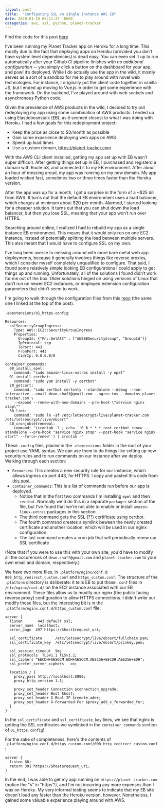 ```yaml
---
layout: post
title:  "Configuring SSL on single instance AWS EB"
date: 2020-01-10 09:11:27 -0600
categories: aws, ssl, python, planet-tracker
---
```


Find the code for this post [here](https://gitlab.com/dean-shaff/eb-single-instance-ssl-config)

I’ve been running my Planet Tracker app on Heroku for a long time. This mostly due to the fact that deploying apps on Heroku (provided you don’t have system level dependencies) is dead easy. You can even set it up to run automatically after your Github CI pipeline finishes *with no additional configuration* -- you simply click a button on the dashboard for your app, and pow! it’s deployed. While I do actually use the app in the wild, it mostly serves as a sort of a sandbox for me to play around with novel web technologies. For instance, I originally put the client code together in vanilla JS, but I ended up moving to Vue.js in order to get some experience with the framework. On the backend, I’ve played around with web sockets and asynchronous Python code.

Given the prevalence of AWS products in the wild, I decided to try out redeploying my app using some combination of AWS products. I ended up using Elasticbeanstalk (EB), as it seemed closest to what I was doing with Heroku. I had a few goals for this redeployment project:

- Keep the price as close to $0/month as possible
- Gain some experience deploying web apps on AWS
- Speed up load times
- Use a custom domain, https://planet-tracker.com

With the AWS CLI client installed, getting my app set up with EB wasn’t super difficult. After getting things set up in EB, I purchased and registerd a domain with Route 53, and connected it to my EB environment. After about an hour of messing aroud, my app was running on my new domain. My app loaded wicked fast, sometimes two or three times faster than the Heroku version.

After the app was up for a month, I got a surprise in the form of a ~$25 bill from AWS. It turns out that the default EB environment uses a load balancer, which charges at minimum about $20 per month. Alarmed, I started looking for a cheaper solution. It turns out that you can shut down the load balancer, but then you lose SSL, meaning that your app won’t run over HTTPS.

Searching around online, I realized I had to rebuild my app as a single instance EB environment. This means that it would only run on one EC2 instance, instead of potentially splitting the load between multiple servers. This also meant that I would have to configure SSL on my own.

I’ve long been averse to messing around with more bare metal web app deployments, because it generally involves things like reverse proxies, which I consider myself completely unqualified to configure. That said, I found some relatively simple looking EB configurations I could apply to get things up and running. Unfortunately, all of the solutions I found didn’t work for me out of the box. Older solutions hinged on using versions of Linux that don’t run on newer EC2 instances, or employed extension configuration parameters that didn’t seem to work.

I'm going to walk through the configuration files from this [repo](https://gitlab.com/dean-shaff/eb-single-instance-ssl-config) (the same one I linked at the top of the post).

`.ebextensions/01_https.config`:

```
Resources:
  sslSecurityGroupIngress:
    Type: AWS::EC2::SecurityGroupIngress
    Properties:
      GroupId: {"Fn::GetAtt" : ["AWSEBSecurityGroup", "GroupId"]}
      IpProtocol: tcp
      ToPort: 443
      FromPort: 443
      CidrIp: 0.0.0.0/0

container_commands:
  00_install_epel:
    command: "sudo amazon-linux-extras install -y epel"
  01_install_certbot:
    command: "sudo yum install -y certbot"
  20_getcert:
    command: "sudo certbot certonly --standalone --debug --non-interactive --email dean.shaff@gmail.com --agree-tos --domains planet-tracker.com \
    --expand --renew-with-new-domains --pre-hook \"service nginx stop\""
  30_link:
    command: "sudo ln -sf /etc/letsencrypt/live/planet-tracker.com /etc/letsencrypt/live/ebcert"
  40_cronjobsetrenewal:
    command: '(crontab -l ; echo ''0 6 * * * root certbot renew --standalone --pre-hook "service nginx stop" --post-hook "service nginx start" --force-renew'') | crontab -'
```

These `.config` files, placed in the `.ebextensions` folder in the root of your project use YAML syntax. We can use them to do things like setting up new security rules and to run commands on our instance after we deploy. Walking through each section:

- `Resources`: This creates a new security rule for our instance, which allows ingress on port 443, for HTTPS. I copy and pasted this code from [this post](https://keithpblog.org/post/scaling-down-to-single-instance-elastic-beanstalk/).
- `container_commands`: This is a list of commands run before our app is deployed.
  - Notice that in the first two commands I'm installing `epel` and then `certbot`. Normally we'd do this in a separate `packages` section of the file, but I've found that we're not able to enable or install `amazon-linux-extras` packages in this section.
  - The third command gets the SSL (??) certificate using certbot.
  - The fourth command creates a symlink beween the newly created certificate and another location, which will be used in our nginx configuration.
  - The last command creates a cron job that will periodically renew our SSL certificate

(Note that if you were to use this with your own site, you'd have to modify all the occurences of `dean.shaff@gmail.com` and `planet-tracker.com` to your own email and domain, respectively.)

We have two more files, in `.platform/nginx/conf.d`: `000_http_redirect_custom.conf` and `https_custom.conf`. The structure of the `.platform` directory is deliberate: it tells EB to put those `.conf` files in `/etc/nginx/conf.d/` on the EC2 instance associated with our EB environment. These files allow us to modify our nginx (the public facing reverse proxy) configuration to allow HTTPS connections. I didn't write our modify these files, but the interesting bit is in the `.platform/nginx.conf.d/https_custom.conf` file:

```
server {
  listen       443 default ssl;
  server_name  localhost;
  error_page  497 https://$host$request_uri;

  ssl_certificate      /etc/letsencrypt/live/ebcert/fullchain.pem;
  ssl_certificate_key  /etc/letsencrypt/live/ebcert/privkey.pem;

  ssl_session_timeout  5m;
  ssl_protocols  TLSv1.1 TLSv1.2;
  ssl_ciphers "EECDH+AESGCM:EDH+AESGCM:AES256+EECDH:AES256+EDH";
  ssl_prefer_server_ciphers   on;

  location / {
    proxy_pass http://localhost:8000;
    proxy_http_version 1.1;

    proxy_set_header Connection $connection_upgrade;
    proxy_set_header Host $host;
    proxy_set_header X-Real-IP $remote_addr;
    proxy_set_header X-Forwarded-For $proxy_add_x_forwarded_for;
  }
}
```

In the `ssl_certificate` and `ssl_certificate_key` lines, we see that nginx is getting the SSL certificates we symlinked in the `container_commands` section of `01_https.config`!

For the sake of completeness, here's the contents of `.platform/nginx.conf.d/https_custom.conf/000_http_redirect_custom.conf`:

```
server {
  listen 80;
  return 301 https://$host$request_uri;
}
```

In the end, I was able to get my app running on `https://planet-tracker.com` (notice the "s" in "https"!), and I'm not incurring any more expenses than I was on Heroku. My very informal testing seems to indicate that my EB site doesn't load any faster than the Heroku version, however. Nonetheless, I gained some valuable experience playing around with AWS.

<!-- My purpose with this post was to document an up-to-date SSL configuration for a single instance AWS EB environment, not to do a comprehensive tutorial of setting up an Elasticbeanstalk instance for deploying simple Python applications. -->
